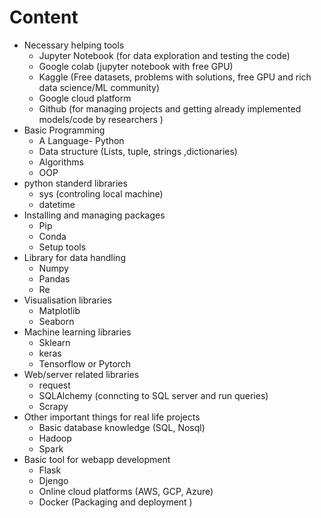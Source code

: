 # Content
- Necessary helping tools
  - Jupyter Notebook (for data exploration and testing the code)
  - Google colab (jupyter notebook with free GPU)
  - Kaggle (Free datasets, problems with solutions, free GPU and rich data science/ML community)
  - Google cloud platform
  - Github (for managing projects and getting already implemented models/code by researchers )
- Basic Programming
  - A Language- Python
  - Data structure (Lists, tuple, strings ,dictionaries)  
  - Algorithms
  - OOP
- python standerd libraries
  - sys (controling local machine)
  - datetime  
- Installing and managing packages
  - Pip
  - Conda
  - Setup tools
- Library for data handling
  - Numpy
  - Pandas
  - Re
- Visualisation libraries
  - Matplotlib
  - Seaborn
- Machine learning libraries
  - Sklearn
  - keras
  - Tensorflow or Pytorch
- Web/server related libraries
  - request
  - SQLAlchemy (conncting to SQL server and run queries)
  - Scrapy
- Other important things for real life projects
  - Basic database knowledge (SQL, Nosql)
  - Hadoop
  - Spark
- Basic tool for webapp development
  - Flask
  - Djengo
  - Online cloud platforms (AWS, GCP, Azure)
  - Docker (Packaging and deployment ) 
